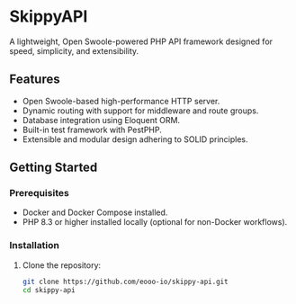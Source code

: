 # SkippyAPI

A lightweight, Open Swoole-powered PHP API framework designed for speed, simplicity, and extensibility.

## Features
- Open Swoole-based high-performance HTTP server.
- Dynamic routing with support for middleware and route groups.
- Database integration using Eloquent ORM.
- Built-in test framework with PestPHP.
- Extensible and modular design adhering to SOLID principles.

## Getting Started

### Prerequisites
- Docker and Docker Compose installed.
- PHP 8.3 or higher installed locally (optional for non-Docker workflows).

### Installation
1. Clone the repository:
   ```bash
   git clone https://github.com/eooo-io/skippy-api.git
   cd skippy-api
